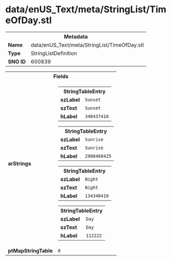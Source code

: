 <h1>data/enUS_Text/meta/StringList/TimeOfDay.stl</h1><table><tr><th colspan="100%">Metadata</th></tr><tr><td><b>Name</b></td><td>data/enUS_Text/meta/StringList/TimeOfDay.stl</td></tr><tr><td><b>Type</b></td><td>StringListDefinition</td></tr><tr><td><b>SNO ID</b></td><td>600839</td></tr></table>

<table><tr><th colspan="100%">Fields</th></tr><tr><td><b>arStrings</b></td><td><table><tr><th colspan="100%">StringTableEntry</th></tr><tr><td><b>szLabel</b></td><td><code>Sunset</code></td></tr><tr><td><b>szText</b></td><td><code>Sunset</code></td></tr><tr><td><b>hLabel</b></td><td><code>348437410</code></td></tr></table>


<table><tr><th colspan="100%">StringTableEntry</th></tr><tr><td><b>szLabel</b></td><td><code>Sunrise</code></td></tr><tr><td><b>szText</b></td><td><code>Sunrise</code></td></tr><tr><td><b>hLabel</b></td><td><code>2908468425</code></td></tr></table>


<table><tr><th colspan="100%">StringTableEntry</th></tr><tr><td><b>szLabel</b></td><td><code>Night</code></td></tr><tr><td><b>szText</b></td><td><code>Night</code></td></tr><tr><td><b>hLabel</b></td><td><code>134340410</code></td></tr></table>


<table><tr><th colspan="100%">StringTableEntry</th></tr><tr><td><b>szLabel</b></td><td><code>Day</code></td></tr><tr><td><b>szText</b></td><td><code>Day</code></td></tr><tr><td><b>hLabel</b></td><td><code>112222</code></td></tr></table>


</td></tr><tr><td><b>ptMapStringTable</b></td><td><code>0</code></td></tr></table>

